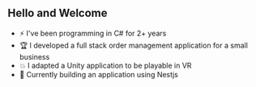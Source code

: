 ## Hello and Welcome
* ⚡ I've been programming in C# for 2+ years
* 🏆 I developed a full stack order management application for a small business
* 💥 I adapted a Unity application to be playable in VR
* 🌟 Currently building an application using Nestjs
<!--
**NutellaTheHun/NutellaTheHun** is a ✨ _special_ ✨ repository because its `README.md` (this file) appears on your GitHub profile.

Here are some ideas to get you started:

- 🔭 I’m currently working on ...
- 🌱 I’m currently learning ...
- 👯 I’m looking to collaborate on ...
- 🤔 I’m looking for help with ...
- 💬 Ask me about ...
- 📫 How to reach me: ...
- 😄 Pronouns: ...
- ⚡ Fun fact: ...
-->
